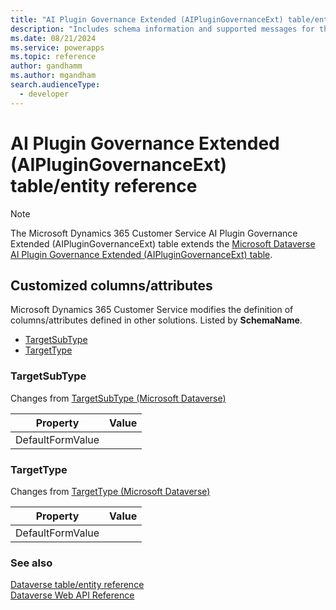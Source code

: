 ```yaml
---
title: "AI Plugin Governance Extended (AIPluginGovernanceExt) table/entity reference (Microsoft Dynamics 365 Customer Service)"
description: "Includes schema information and supported messages for the AI Plugin Governance Extended (AIPluginGovernanceExt) table/entity with Microsoft Dynamics 365 Customer Service."
ms.date: 08/21/2024
ms.service: powerapps
ms.topic: reference
author: gandhamm
ms.author: mgandham
search.audienceType: 
  - developer
---
```


# AI Plugin Governance Extended (AIPluginGovernanceExt) table/entity reference



> [!NOTE]
> The Microsoft Dynamics 365 Customer Service AI Plugin Governance Extended (AIPluginGovernanceExt) table extends the [Microsoft Dataverse AI Plugin Governance Extended (AIPluginGovernanceExt) table](/power-apps/developer/data-platform/reference/entities/aiplugingovernanceext).



## Customized columns/attributes

Microsoft Dynamics 365 Customer Service modifies the definition of columns/attributes defined in other solutions. Listed by **SchemaName**.

- [TargetSubType](#BKMK_TargetSubType)
- [TargetType](#BKMK_TargetType)

### <a name="BKMK_TargetSubType"></a> TargetSubType

Changes from [TargetSubType (Microsoft Dataverse)](/power-apps/developer/data-platform/reference/entities/aiplugingovernanceext#BKMK_TargetSubType)

|Property|Value|
|---|---|
|DefaultFormValue||


### <a name="BKMK_TargetType"></a> TargetType

Changes from [TargetType (Microsoft Dataverse)](/power-apps/developer/data-platform/reference/entities/aiplugingovernanceext#BKMK_TargetType)

|Property|Value|
|---|---|
|DefaultFormValue||




### See also

[Dataverse table/entity reference](../about-entity-reference.md)  
[Dataverse Web API Reference](/power-apps/developer/data-platform/webapi/reference/about)   

